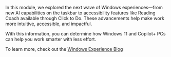 In this module, we explored the next wave of Windows experiences—from new AI capabilities on the taskbar to accessibility features like Reading Coach available through Click to Do. These advancements help make work more intuitive, accessible, and impactful.

With this information, you can determine how Windows 11 and Copilot+ PCs can help you work smarter with less effort.

To learn more, check out the [Windows Experience Blog](https://blogs.windows.com/windowsexperience/2025/05/06/introducing-a-new-generation-of-windows-experiences/)
